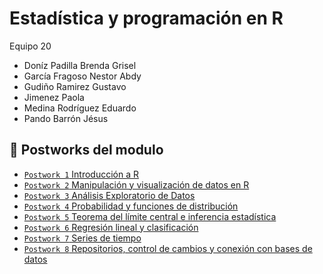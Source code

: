 # Estadística y programación en R
Equipo 20
- Doníz Padilla Brenda Grisel
- García Fragoso Nestor Abdy
- Gudiño Ramirez Gustavo
- Jimenez Paola
- Medina Rodríguez Eduardo
- Pando Barrón Jésus 

## :bookmark_tabs: Postworks del modulo
- [`Postwork 1` Introducción a R ](./Postwork%2001)
- [`Postwork 2` Manipulación y visualización de datos en R](./Postwork%2002)
- [`Postwork 3` Análisis Exploratorio de Datos](./Postwork%2003)
- [`Postwork 4` Probabilidad y funciones de distribución](./Postwork%2004)
- [`Postwork 5` Teorema del límite central e inferencia estadística](./Postwork%2005)
- [`Postwork 6` Regresión lineal y clasificación](./Postwork%2006)
- [`Postwork 7` Series de tiempo](./Postwork%2007)
- [`Postwork 8` Repositorios, control de cambios y conexión con bases de datos](./Postwork%2008)
